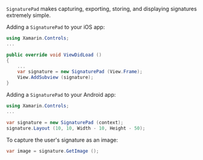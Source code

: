 `SignaturePad` makes capturing, exporting, storing, and displaying
signatures extremely simple.

Adding a `SignaturePad` to your iOS app:

```csharp
using Xamarin.Controls;
...

public override void ViewDidLoad ()
{
	...
	var signature = new SignaturePad (View.Frame);
	View.AddSubview (signature);
}
```

Adding a `SignaturePad` to your Android app:

```csharp
using Xamarin.Controls;
...

var signature = new SignaturePad (context);
signature.Layout (10, 10, Width - 10, Height - 50);
```

To capture the user's signature as an image:

```csharp
var image = signature.GetImage ();
```
